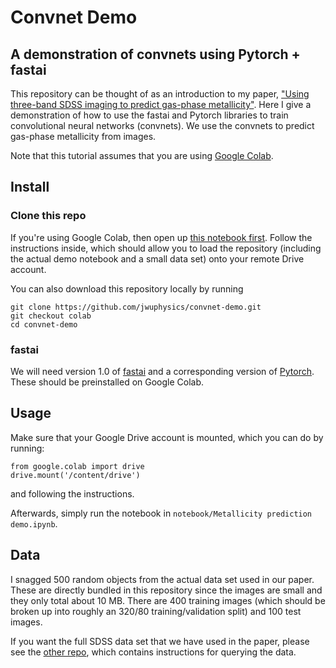 # Convnet Demo
## A demonstration of convnets using Pytorch + fastai

This repository can be thought of as an introduction to my paper, 
["Using three-band SDSS imaging to predict gas-phase metallicity"](https://arxiv.org/abs/1810.12913). 
Here I give a demonstration of how to use the fastai and Pytorch 
libraries to train convolutional neural networks (convnets). We use the
convnets to predict gas-phase metallicity from images. 

Note that this tutorial assumes that you are using [Google Colab](https://colab.research.google.com/).

## Install

### Clone this repo

If you're using Google Colab, then open up 
[this notebook first](https://gist.github.com/jwuphysics/ae6901a26f5d2cb7100d8f89425586ed).
Follow the instructions inside, which should allow you to load
the repository (including the actual demo notebook and a small
data set) onto your remote Drive account.

You can also download this repository locally by running
```
git clone https://github.com/jwuphysics/convnet-demo.git
git checkout colab
cd convnet-demo
```

### fastai

We will need version 1.0 of [fastai](https://github.com/fastai/fastai)
and a corresponding version of [Pytorch](https://pytorch.org/). 
These should be preinstalled on Google Colab.

## Usage

Make sure that your Google Drive account is mounted, which you can do
by running:
```
from google.colab import drive
drive.mount('/content/drive')
```
and following the instructions.

Afterwards, simply run the notebook in `notebook/Metallicity prediction demo.ipynb`.

## Data
I snagged 500 random objects from the actual data set used in our paper. 
These are directly bundled in this repository since the images are small 
and they only total about 10 MB. There are 400 training images (which 
should be broken up into roughly an 320/80 training/validation split) 
and 100 test images.

If you want the full SDSS data set that we have used in the paper, please
see the [other repo](https://github.com/jwuphysics/galaxy-cnns), which 
contains instructions for querying the data.
